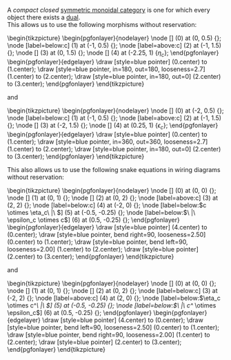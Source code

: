 A *compact closed* [symmetric monoidal category](/docs/math/defs/smc.qmd)
is one for which every object there exists a [dual](/docs/math/defs/dual.qmd).  
This allows us to use the following morphisms without reservation:

\begin{tikzpicture}
    \begin{pgfonlayer}{nodelayer}
      \node [] (0) at (0, 0.5) {};
      \node [label=below:c] (1) at (-1, 0.5) {};
      \node [label=above:c] (2) at (-1, 1.5) {};
      \node [] (3) at (0, 1.5) {};
      \node [] (4) at (-2.25, 1) {$\eta_c$};
    \end{pgfonlayer}
    \begin{pgfonlayer}{edgelayer}
      \draw [style=blue pointer] (0.center) to (1.center);
      \draw [style=blue pointer, in=180, out=180, looseness=2.7] (1.center) to (2.center);
      \draw [style=blue pointer, in=180, out=0] (2.center) to (3.center);
    \end{pgfonlayer}
  \end{tikzpicture}

and

\begin{tikzpicture}
    \begin{pgfonlayer}{nodelayer}
      \node [] (0) at (-2, 0.5) {};
      \node [label=below:c] (1) at (-1, 0.5) {};
      \node [label=above:c] (2) at (-1, 1.5) {};
      \node [] (3) at (-2, 1.5) {};
      \node [] (4) at (0.25, 1) {$\epsilon_c$};
    \end{pgfonlayer}
    \begin{pgfonlayer}{edgelayer}
      \draw [style=blue pointer] (0.center) to (1.center);
      \draw [style=blue pointer, in=360, out=360, looseness=2.7] (1.center) to (2.center);
      \draw [style=blue pointer, in=180, out=0] (2.center) to (3.center);
    \end{pgfonlayer}
  \end{tikzpicture}


This also allows us to use the following snake equations in wiring diagrams without reservation:


\begin{tikzpicture}
  \begin{pgfonlayer}{nodelayer}
    \node [] (0) at (0, 0) {};
    \node [] (1) at (0, 1) {};
    \node [] (2) at (0, 2) {};
    \node [label=above:c] (3) at (2, 2) {};
    \node [label=below:c] (4) at (-2, 0) {};
    \node [label=below:$c \otimes \eta_c\ |\ $] (5) at (-0.5, -0.25) {};
    \node [label=below:$\ |\ \epsilon_c \otimes c$] (6) at (0.5, -0.25) {};
  \end{pgfonlayer}
  \begin{pgfonlayer}{edgelayer}
    \draw [style=blue pointer] (4.center) to (0.center);
    \draw [style=blue pointer, bend right=90, looseness=2.50] (0.center) to (1.center);
    \draw [style=blue pointer, bend left=90, looseness=2.00] (1.center) to (2.center);
    \draw [style=blue pointer] (2.center) to (3.center);
  \end{pgfonlayer}
\end{tikzpicture}

and

\begin{tikzpicture}
    \begin{pgfonlayer}{nodelayer}
      \node [] (0) at (0, 0) {};
      \node [] (1) at (0, 1) {};
      \node [] (2) at (0, 2) {};
      \node [label=below:c] (3) at (-2, 2) {};
      \node [label=above:c] (4) at (2, 0) {};
      \node [label=below:$\eta_c \otimes c^*\ |\ $] (5) at (-0.5, -0.25) {};
      \node [label=below:$\ |\ c^* \otimes \epsilon_c$] (6) at (0.5, -0.25) {};
    \end{pgfonlayer}
    \begin{pgfonlayer}{edgelayer}
      \draw [style=blue pointer] (4.center) to (0.center);
      \draw [style=blue pointer, bend left=90, looseness=2.50] (0.center) to (1.center);
      \draw [style=blue pointer, bend right=90, looseness=2.00] (1.center) to (2.center);
      \draw [style=blue pointer] (2.center) to (3.center);
    \end{pgfonlayer}
\end{tikzpicture}